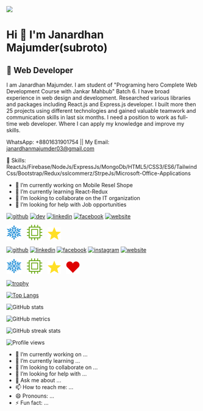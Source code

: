 ![](https://i.ibb.co/Jn64KYH/fae23075-8ea1-42a6-8761-c59614a1899a.png)
# Hi 👋 I'm Janardhan Majumder(subroto)

## 📒 Web Developer

I am Janardhan Majumder. I am student of "Programing hero Complete Web Development Course with Jankar Mahbub" Batch 6. I have broad experience in web design and development. Researched various libraries and packages including React.js and Express.js developer. I built more then 25 projects using different technologies and gained valuable teamwork and communication skills in last six months. I need a position to work as full-time web developer. Where I can apply my knowledge and improve my skills.

WhatsApp: +8801631901754 ||
My Email: janardhanmajumder03@gmail.com

💼 Skills: ReactJs/Firebase/NodeJs/ExpressJs/MongoDb/HTML5/CSS3/ES6/TailwindCss/Bootstrap/Redux/sslcommerz/StrpeJs/Microsoft-Office-Applications

- 🔭 I’m currently working on Mobile Resel Shope 
- 🌱 I’m currently learning React-Redux 
- 👯 I’m looking to collaborate on the IT organization 
- 🤔 I’m looking for help with Job opportunities 


[<img src='https://cdn.jsdelivr.net/npm/simple-icons@3.0.1/icons/github.svg' alt='github' height='40'>](https://github.com/https://github.com/subrotomojumder)  [<img src='https://cdn.jsdelivr.net/npm/simple-icons@3.0.1/icons/hashnode.svg' alt='dev' height='40'>](https://portfolio-janardhan.netlify.app/)  [<img src='https://cdn.jsdelivr.net/npm/simple-icons@3.0.1/icons/linkedin.svg' alt='linkedin' height='40'>](https://www.linkedin.com/in/https://www.linkedin.com/in/janardhan-majumder//)  [<img src='https://cdn.jsdelivr.net/npm/simple-icons@3.0.1/icons/facebook.svg' alt='facebook' height='40'>](https://www.facebook.com/https://www.facebook.com/subrotomojumder.14)  [<img src='https://cdn.jsdelivr.net/npm/simple-icons@3.0.1/icons/icloud.svg' alt='website' height='40'>](https://mobile-resell-shope.web.app/)  

<a href='https://archiveprogram.github.com/'><img src='https://raw.githubusercontent.com/acervenky/animated-github-badges/master/assets/acbadge.gif' width='40' height='40'></a> <a href='https://docs.github.com/en/developers'><img src='https://raw.githubusercontent.com/acervenky/animated-github-badges/master/assets/devbadge.gif' width='40' height='40'></a> <a href='https://stars.github.com/'><img src='https://raw.githubusercontent.com/acervenky/animated-github-badges/master/assets/starbadge.gif' width='35' height='35'></a> 

[<img src='https://cdn.jsdelivr.net/npm/simple-icons@3.0.1/icons/github.svg' alt='github' height='40'>](https://github.com/subrotomojumder)  [<img src='https://cdn.jsdelivr.net/npm/simple-icons@3.0.1/icons/linkedin.svg' alt='linkedin' height='40'>](https://www.linkedin.com/in/janardhan-majumder/)  [<img src='https://cdn.jsdelivr.net/npm/simple-icons@3.0.1/icons/facebook.svg' alt='facebook' height='40'>](https://www.facebook.com/subrotomojumder.14)  [<img src='https://cdn.jsdelivr.net/npm/simple-icons@3.0.1/icons/instagram.svg' alt='instagram' height='40'>](https://www.instagram.com/subrotomojumder.14/)  [<img src='https://cdn.jsdelivr.net/npm/simple-icons@3.0.1/icons/icloud.svg' alt='website' height='40'>](https://portfolio-janardhan.netlify.app/)  

<a href='https://archiveprogram.github.com/'><img src='https://raw.githubusercontent.com/acervenky/animated-github-badges/master/assets/acbadge.gif' width='40' height='40'></a> <a href='https://docs.github.com/en/developers'><img src='https://raw.githubusercontent.com/acervenky/animated-github-badges/master/assets/devbadge.gif' width='40' height='40'></a> <a href='https://stars.github.com/'><img src='https://raw.githubusercontent.com/acervenky/animated-github-badges/master/assets/starbadge.gif' width='35' height='35'></a> <a href='https://docs.github.com/en/github/supporting-the-open-source-community-with-github-sponsors'><img src='https://raw.githubusercontent.com/acervenky/animated-github-badges/master/assets/sponsorbadge.gif' width='35' height='35'></a> 

[![trophy](https://github-profile-trophy.vercel.app/?username=subrotomojumder)](https://github.com/ryo-ma/github-profile-trophy)

[![Top Langs](https://github-readme-stats.vercel.app/api/top-langs/?username=subrotomojumder)](https://github.com/anuraghazra/github-readme-stats)

![GitHub stats](https://github-readme-stats.vercel.app/api?username=subrotomojumder&show_icons=true&count_private=true)  

![GitHub metrics](https://metrics.lecoq.io/subrotomojumder)  

![GitHub streak stats](https://streak-stats.demolab.com/?user=subrotomojumder)  

![Profile views](https://gpvc.arturio.dev/subrotomojumder)  




- 🔭 I’m currently working on ...
- 🌱 I’m currently learning ...
- 👯 I’m looking to collaborate on ...
- 🤔 I’m looking for help with ...
- 💬 Ask me about ...
- 📫 How to reach me: ...
- 😄 Pronouns: ...
- ⚡ Fun fact: ...

